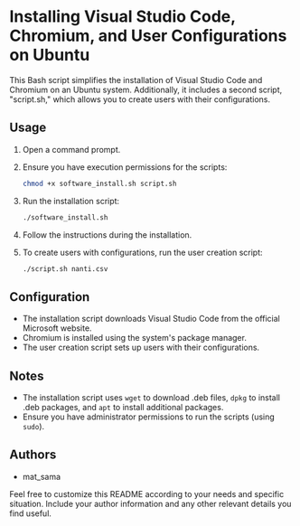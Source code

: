 # Installing Visual Studio Code, Chromium, and User Configurations on Ubuntu

This Bash script simplifies the installation of Visual Studio Code and Chromium on an Ubuntu system. Additionally, it includes a second script, "script.sh," which allows you to create users with their configurations.

## Usage

1. Open a command prompt.

2. Ensure you have execution permissions for the scripts:

    ```bash
    chmod +x software_install.sh script.sh
    ```

3. Run the installation script:

    ```bash
    ./software_install.sh
    ```

4. Follow the instructions during the installation.

5. To create users with configurations, run the user creation script:

    ```bash
    ./script.sh nanti.csv
    ```

## Configuration

- The installation script downloads Visual Studio Code from the official Microsoft website.
- Chromium is installed using the system's package manager.
- The user creation script sets up users with their configurations.

## Notes

- The installation script uses `wget` to download .deb files, `dpkg` to install .deb packages, and `apt` to install additional packages.
- Ensure you have administrator permissions to run the scripts (using `sudo`).

## Authors

- mat_sama

Feel free to customize this README according to your needs and specific situation. Include your author information and any other relevant details you find useful.
